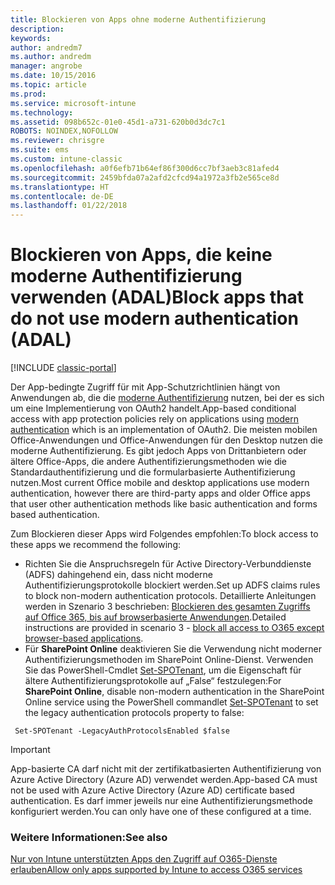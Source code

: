 ```yaml
---
title: Blockieren von Apps ohne moderne Authentifizierung
description: 
keywords: 
author: andredm7
ms.author: andredm
manager: angrobe
ms.date: 10/15/2016
ms.topic: article
ms.prod: 
ms.service: microsoft-intune
ms.technology: 
ms.assetid: 098b652c-01e0-45d1-a731-620b0d3dc7c1
ROBOTS: NOINDEX,NOFOLLOW
ms.reviewer: chrisgre
ms.suite: ems
ms.custom: intune-classic
ms.openlocfilehash: a0f6efb71b64ef86f300d6cc7bf3aeb3c81afed4
ms.sourcegitcommit: 2459bfda07a2afd2cfcd94a1972a3fb2e565ce8d
ms.translationtype: HT
ms.contentlocale: de-DE
ms.lasthandoff: 01/22/2018
---
```

# <a name="block-apps-that-do-not-use-modern-authentication-adal"></a><span data-ttu-id="fb63c-102">Blockieren von Apps, die keine moderne Authentifizierung verwenden (ADAL)</span><span class="sxs-lookup"><span data-stu-id="fb63c-102">Block apps that do not use modern authentication (ADAL)</span></span>

[!INCLUDE [classic-portal](../includes/classic-portal.md)]

<span data-ttu-id="fb63c-103">Der App-bedingte Zugriff für mit App-Schutzrichtlinien hängt von Anwendungen ab, die die [moderne Authentifizierung](https://support.office.com/article/Using-Office-365-modern-authentication-with-Office-clients-776c0036-66fd-41cb-8928-5495c0f9168a) nutzen, bei der es sich um eine Implementierung von OAuth2 handelt.</span><span class="sxs-lookup"><span data-stu-id="fb63c-103">App-based conditional access with app protection policies rely on applications using [modern authentication](https://support.office.com/article/Using-Office-365-modern-authentication-with-Office-clients-776c0036-66fd-41cb-8928-5495c0f9168a) which is an implementation of OAuth2.</span></span> <span data-ttu-id="fb63c-104">Die meisten mobilen Office-Anwendungen und Office-Anwendungen für den Desktop nutzen die moderne Authentifizierung. Es gibt jedoch Apps von Drittanbietern oder ältere Office-Apps, die andere Authentifizierungsmethoden wie die Standardauthentifizierung und die formularbasierte Authentifizierung nutzen.</span><span class="sxs-lookup"><span data-stu-id="fb63c-104">Most current Office mobile and desktop applications use modern authentication, however there are third-party apps and older Office apps that user other authentication methods like basic authentication and forms based authentication.</span></span>

<span data-ttu-id="fb63c-105">Zum Blockieren dieser Apps wird Folgendes empfohlen:</span><span class="sxs-lookup"><span data-stu-id="fb63c-105">To block access to these apps we recommend the following:</span></span>

* <span data-ttu-id="fb63c-106">Richten Sie die Anspruchsregeln für Active Directory-Verbunddienste (ADFS) dahingehend ein, dass nicht moderne Authentifizierungsprotokolle blockiert werden.</span><span class="sxs-lookup"><span data-stu-id="fb63c-106">Set up ADFS claims rules to block non-modern authentication protocols.</span></span> <span data-ttu-id="fb63c-107">Detaillierte Anleitungen werden in Szenario 3 beschrieben: [Blockieren des gesamten Zugriffs auf Office 365, bis auf browserbasierte Anwendungen](https://technet.microsoft.com/library/dn592182.aspx).</span><span class="sxs-lookup"><span data-stu-id="fb63c-107">Detailed instructions are provided in scenario 3 - [block all access to O365 except browser-based applications](https://technet.microsoft.com/library/dn592182.aspx).</span></span>
* <span data-ttu-id="fb63c-108">Für **SharePoint Online** deaktivieren Sie die Verwendung nicht moderner Authentifizierungsmethoden im SharePoint Online-Dienst. Verwenden Sie das PowerShell-Cmdlet [Set-SPOTenant](https://technet.microsoft.com/library/fp161390.aspx), um die Eigenschaft für ältere Authentifizierungsprotokolle auf „False“ festzulegen:</span><span class="sxs-lookup"><span data-stu-id="fb63c-108">For **SharePoint Online**, disable non-modern authentication in the SharePoint Online service using the PowerShell commandlet [Set-SPOTenant](https://technet.microsoft.com/library/fp161390.aspx) to set the legacy authentication protocols property to false:</span></span>

```
 Set-SPOTenant -LegacyAuthProtocolsEnabled $false
```


>[!IMPORTANT]
><span data-ttu-id="fb63c-109">App-basierte CA darf nicht mit der zertifikatbasierten Authentifizierung von Azure Active Directory (Azure AD) verwendet werden.</span><span class="sxs-lookup"><span data-stu-id="fb63c-109">App-based CA must not be used with Azure Active Directory (Azure AD) certificate based authentication.</span></span> <span data-ttu-id="fb63c-110">Es darf immer jeweils nur eine Authentifizierungsmethode konfiguriert werden.</span><span class="sxs-lookup"><span data-stu-id="fb63c-110">You can only have one of these configured at a time.</span></span>

### <a name="see-also"></a><span data-ttu-id="fb63c-111">Weitere Informationen:</span><span class="sxs-lookup"><span data-stu-id="fb63c-111">See also</span></span>
[<span data-ttu-id="fb63c-112">Nur von Intune unterstützten Apps den Zugriff auf O365-Dienste erlauben</span><span class="sxs-lookup"><span data-stu-id="fb63c-112">Allow only apps supported by Intune to access O365 services</span></span>](allow-policy-managed-apps-access-to-o365.md)
